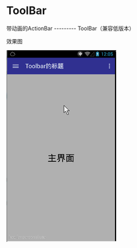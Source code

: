 # ToolBar
带动画的ActionBar --------- ToolBar（兼容低版本）


效果图

![](https://github.com/18236887539/ToolBar/blob/master/anim.gif)

